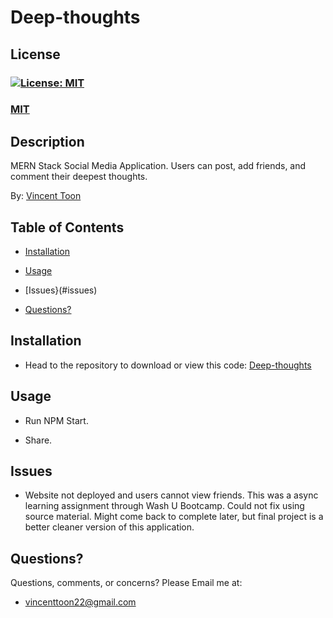 # Deep-thoughts

## License
### [![License: MIT](https://img.shields.io/badge/License-MIT-yellow.svg)](https://opensource.org/licenses/MIT)
### [MIT](https://opensource.org/licenses/MIT)

## Description

MERN Stack Social Media Application. Users can post, add friends, and comment their deepest thoughts.

By: [Vincent Toon](https://github.com/Vincenttoon)

## Table of Contents

* [Installation](#installation)

* [Usage](#usage)  

* [Issues}(#issues)

* [Questions?](#questions)

## Installation

* Head to the repository to download or view this code: [Deep-thoughts](https://github.com/Vincenttoon/deep-thoughts)

## Usage

* Run NPM Start. 

* Share.

## Issues

* Website not deployed and users cannot view friends. This was a async learning assignment through Wash U Bootcamp. Could not fix using source material. Might come back to complete later, but final project is a better cleaner version of this application.

## Questions?

Questions, comments, or concerns? Please Email me at:
* vincenttoon22@gmail.com
